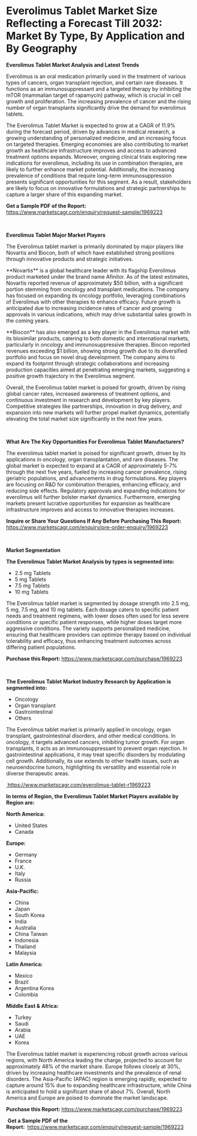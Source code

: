 <p><h1>Everolimus Tablet Market Size Reflecting a Forecast Till 2032: Market By Type, By Application and By Geography</h1></p><p><strong>Everolimus Tablet Market Analysis and Latest Trends</strong></p>
<p><p>Everolimus is an oral medication primarily used in the treatment of various types of cancers, organ transplant rejection, and certain rare diseases. It functions as an immunosuppressant and a targeted therapy by inhibiting the mTOR (mammalian target of rapamycin) pathway, which is crucial in cell growth and proliferation. The increasing prevalence of cancer and the rising number of organ transplants significantly drive the demand for everolimus tablets.</p><p>The Everolimus Tablet Market is expected to grow at a CAGR of 11.9% during the forecast period, driven by advances in medical research, a growing understanding of personalized medicine, and an increasing focus on targeted therapies. Emerging economies are also contributing to market growth as healthcare infrastructure improves and access to advanced treatment options expands. Moreover, ongoing clinical trials exploring new indications for everolimus, including its use in combination therapies, are likely to further enhance market potential. Additionally, the increasing prevalence of conditions that require long-term immunosuppression presents significant opportunities for this segment. As a result, stakeholders are likely to focus on innovative formulations and strategic partnerships to capture a larger share of this expanding market.</p></p>
<p><strong>Get a Sample PDF of the Report:&nbsp;</strong> <a href="https://www.marketscagr.com/enquiry/request-sample/1969223?utm_campaign=3548&utm_medium=2&utm_source=Github&utm_content=ia&utm_term=19042025&utm_id=everolimus-tablet">https://www.marketscagr.com/enquiry/request-sample/1969223</a></p>
<p>&nbsp;</p>
<p><strong>Everolimus Tablet Major Market Players</strong></p>
<p><p>The Everolimus tablet market is primarily dominated by major players like Novartis and Biocon, both of which have established strong positions through innovative products and strategic initiatives. </p><p>**Novartis** is a global healthcare leader with its flagship Everolimus product marketed under the brand name Afinitor. As of the latest estimates, Novartis reported revenue of approximately $50 billion, with a significant portion stemming from oncology and transplant medications. The company has focused on expanding its oncology portfolio, leveraging combinations of Everolimus with other therapies to enhance efficacy. Future growth is anticipated due to increasing incidence rates of cancer and growing approvals in various indications, which may drive substantial sales growth in the coming years.</p><p>**Biocon** has also emerged as a key player in the Everolimus market with its biosimilar products, catering to both domestic and international markets, particularly in oncology and immunosuppressive therapies. Biocon reported revenues exceeding $1 billion, showing strong growth due to its diversified portfolio and focus on novel drug development. The company aims to expand its footprint through strategic collaborations and increasing production capacities aimed at penetrating emerging markets, suggesting a positive growth trajectory in the Everolimus segment.</p><p>Overall, the Everolimus tablet market is poised for growth, driven by rising global cancer rates, increased awareness of treatment options, and continuous investment in research and development by key players. Competitive strategies like partnerships, innovation in drug delivery, and expansion into new markets will further propel market dynamics, potentially elevating the total market size significantly in the next few years.</p></p>
<p>&nbsp;</p>
<p><strong>What Are The Key Opportunities For Everolimus Tablet Manufacturers?</strong></p>
<p><p>The everolimus tablet market is poised for significant growth, driven by its applications in oncology, organ transplantation, and rare diseases. The global market is expected to expand at a CAGR of approximately 5-7% through the next five years, fueled by increasing cancer prevalence, rising geriatric populations, and advancements in drug formulations. Key players are focusing on R&D for combination therapies, enhancing efficacy, and reducing side effects. Regulatory approvals and expanding indications for everolimus will further bolster market dynamics. Furthermore, emerging markets present lucrative opportunities for expansion as healthcare infrastructure improves and access to innovative therapies increases.</p></p>
<p><strong>Inquire or Share Your Questions If Any Before Purchasing This Report:</strong> <a href="https://www.marketscagr.com/enquiry/pre-order-enquiry/1969223?utm_campaign=3548&utm_medium=2&utm_source=Github&utm_content=ia&utm_term=19042025&utm_id=everolimus-tablet">https://www.marketscagr.com/enquiry/pre-order-enquiry/1969223</a></p>
<p>&nbsp;</p>
<p><strong>Market Segmentation</strong></p>
<p><strong>The Everolimus Tablet Market Analysis by types is segmented into:</strong></p>
<p><ul><li>2.5 mg Tablets</li><li>5 mg Tablets</li><li>7.5 mg Tablets</li><li>10 mg Tablets</li></ul></p>
<p><p>The Everolimus tablet market is segmented by dosage strength into 2.5 mg, 5 mg, 7.5 mg, and 10 mg tablets. Each dosage caters to specific patient needs and treatment regimens, with lower doses often used for less severe conditions or specific patient responses, while higher doses target more aggressive conditions. The variety supports personalized medicine, ensuring that healthcare providers can optimize therapy based on individual tolerability and efficacy, thus enhancing treatment outcomes across differing patient populations.</p></p>
<p><strong>Purchase this Report:&nbsp;</strong><a href="https://www.marketscagr.com/purchase/1969223?utm_campaign=3548&utm_medium=2&utm_source=Github&utm_content=ia&utm_term=19042025&utm_id=everolimus-tablet">https://www.marketscagr.com/purchase/1969223</a></p>
<p>&nbsp;</p>
<p><strong>The Everolimus Tablet Market Industry Research by Application is segmented into:</strong></p>
<p><ul><li>Oncology</li><li>Organ transplant</li><li>Gastrointestinal</li><li>Others</li></ul></p>
<p><p>The Everolimus tablet market is primarily applied in oncology, organ transplant, gastrointestinal disorders, and other medical conditions. In oncology, it targets advanced cancers, inhibiting tumor growth. For organ transplants, it acts as an immunosuppressant to prevent organ rejection. In gastrointestinal applications, it may treat specific disorders by modulating cell growth. Additionally, its use extends to other health issues, such as neuroendocrine tumors, highlighting its versatility and essential role in diverse therapeutic areas.</p></p>
<p><a href="https://www.marketscagr.com/everolimus-tablet-r1969223?utm_campaign=3548&utm_medium=2&utm_source=Github&utm_content=ia&utm_term=19042025&utm_id=everolimus-tablet">&nbsp;https://www.marketscagr.com/everolimus-tablet-r1969223</a></p>
<p><strong>In terms of Region, the Everolimus Tablet Market Players available by Region are:</strong></p>
<p>
    <p> <strong> North America: </strong>
        <ul>
            <li>United States</li>
            <li>Canada</li>
        </ul>
        </p> 
    <p> <strong> Europe: </strong>
        <ul>
            <li>Germany</li>
            <li>France</li>
            <li>U.K.</li>
            <li>Italy</li>
            <li>Russia</li>
        </ul>
        </p> 
    <p> <strong> Asia-Pacific: </strong>
        <ul>
            <li>China</li>
            <li>Japan</li>
            <li>South Korea</li>
            <li>India</li>
            <li>Australia</li>
            <li>China Taiwan</li>
            <li>Indonesia</li>
            <li>Thailand</li>
            <li>Malaysia</li>
        </ul>
        </p> 
    <p> <strong> Latin America: </strong>
        <ul>
            <li>Mexico</li>
            <li>Brazil</li>
            <li>Argentina Korea</li>
            <li>Colombia</li>
        </ul>
        </p> 
    <p> <strong> Middle East & Africa: </strong>
        <ul>
            <li>Turkey</li>
            <li>Saudi</li>
            <li>Arabia</li>
            <li>UAE</li>
            <li>Korea</li>
        </ul>
    </p>
    </p>
<p><p>The Everolimus tablet market is experiencing robust growth across various regions, with North America leading the charge, projected to account for approximately 48% of the market share. Europe follows closely at 30%, driven by increasing healthcare investments and the prevalence of renal disorders. The Asia-Pacific (APAC) region is emerging rapidly, expected to capture around 15% due to expanding healthcare infrastructure, while China is anticipated to hold a significant share of about 7%. Overall, North America and Europe are poised to dominate the market landscape.</p></p>
<p><strong>Purchase this Report: </strong><a href="https://www.marketscagr.com/purchase/1969223?utm_campaign=3548&utm_medium=2&utm_source=Github&utm_content=ia&utm_term=19042025&utm_id=everolimus-tablet">https://www.marketscagr.com/purchase/1969223</a></p>
<p>&nbsp;<strong>Get a Sample PDF of the Report:&nbsp;&nbsp;</strong><a href="https://www.marketscagr.com/enquiry/request-sample/1969223?utm_campaign=3548&utm_medium=2&utm_source=Github&utm_content=ia&utm_term=19042025&utm_id=everolimus-tablet">https://www.marketscagr.com/enquiry/request-sample/1969223</a></p>
<p><strong></strong></p>
<p><p></p><p></p><p></p></p>